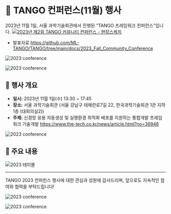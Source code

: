 # 📸 TANGO 컨퍼런스(11월) 행사 

2023년 11월 1일, 서울 과학기술회관에서 진행된 "TANGO 프레임워크 컨퍼런스"입니다.
[![2023년 제2회 TANGO 커뮤니티 컨퍼런스 - 현장스케치
](https://img.youtube.com/vi/mnx2jefpRiI/0.jpg)](https://youtu.be/mnx2jefpRiI)

- 발표자료
https://github.com/ML-TANGO/TANGO/tree/main/docs/2023_Fall_Community_Conference

![
 2023 conference
](img/23_conf_poster.png)



![
 2023 conference
](img/23_conf_2.png)






## 📅 행사 개요
- **일시:** 2023년 11월 1일(수) 13:30 ~ 17:45
- **장소:** 서울 과학기술회관 (서울 강남구 테헤란로7길 22, 한국과학기술회관 1관 지하1층 (대회의실2))
- **주제:** 신경망 응용 자동생성 및 실행환경 최적화 배포를 지원하는 통합개발 프레임워크 기술개발
https://www.the-tech.co.kr/news/article.html?no=36946


![
 2023 conference
](img/23_conf9.png)


## 🎉 주요 내용
![
    2023 테이블
](img/program1017.jpg)

---

TANGO 2023 컨퍼런스 행사에 대한 관심과 성원에 감사드리며, 앞으로도 지속적인 참여와 협력을 부탁드립니다!

![
 2023 conference
](img/23_conf_map.png)

![
 2023 conference
](img/23_result2.png)